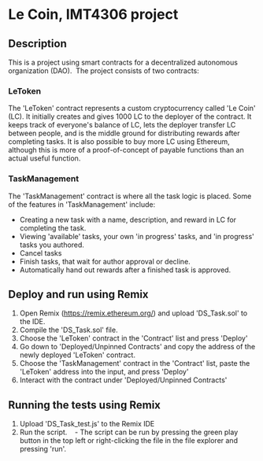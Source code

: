 # Le Coin, IMT4306 project

## Description
This is a project using smart contracts for a decentralized autonomous organization (DAO). 
The project consists of two contracts:
### LeToken
The 'LeToken' contract represents a custom cryptocurrency called 'Le Coin' (LC). It initially creates and gives 1000 LC to the deployer of the contract. It keeps track of everyone's balance of LC, lets the deployer transfer LC between people, and is the middle ground for distributing rewards after completing tasks. It is also possible to buy more LC using Ethereum, although this is more of a proof-of-concept of payable functions than an actual useful function. 
### TaskManagement
The 'TaskManagement' contract is where all the task logic is placed. Some of the features in 'TaskManagement' include:
- Creating a new task with a name, description, and reward in LC for completing the task. 
- Viewing 'available' tasks, your own 'in progress' tasks, and 'in progress' tasks you authored.
- Cancel tasks
- Finish tasks, that wait for author approval or decline.
- Automatically hand out rewards after a finished task is approved.

## Deploy and run using Remix 
1. Open Remix (https://remix.ethereum.org/) and upload 'DS_Task.sol' to the IDE.
2. Compile the 'DS_Task.sol' file. 
3. Choose the 'LeToken' contract in the 'Contract' list and press 'Deploy'
4. Go down to 'Deployed/Unpinned Contracts' and copy the address of the newly deployed 'LeToken' contract.
5. Choose the 'TaskManagement' contract in the 'Contract' list, paste the 'LeToken' address into the input, and press 'Deploy'
6. Interact with the contract under 'Deployed/Unpinned Contracts'

## Running the tests using Remix
1. Upload 'DS_Task_test.js' to the Remix IDE
2. Run the script.
   - The script can be run by pressing the green play button in the top left or right-clicking the file in the file explorer and pressing 'run'.

